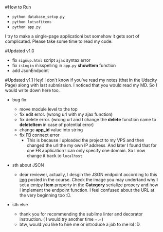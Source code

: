 #How to Run

- `python database_setup.py`
- `python lotsofitems` 
- `python app.py`


I try to make a single-page applicationi but somehow it gets sort of complicated. Please take some time to read my code.

#Updated v1.0
- fix `signup.html` script `ajax` syntax error
- fix `isLogin` misspelling in `app.py` **showItem** function
- add JsonEndpoint 
 
#Updated v1.1
Hey! I don't know if you've read my notes (that in the Udacity Page) along with last submission. I noticed that you would read my MD. So I would write down here too.

- bug fix
	- move module level to the top
	- fix edit error. (wrong url with my ajax function)
	- fix delete error. (wrong url and I change the **delete** function name to **deleteItem** in case of potential error)
	- change **app_id** value into string
	- fix FB connect error
		- This is  because I uploaded the project to my VPS and then changed the url the my own IP address. And later I found that for one FB application I can only specify one domain. So I now change it back to `localhost`
- sth about JSON
	- dear reviewer, actually, I desgin the JSON endpoint according to this [img](http://i.imgur.com/oMQaCs8.png) posted in the course. Check the image you may undertand why I set a emtpy **Item** property in the **Category** serialize propery and how I implement the endpoint function. I feel confused about the URL at the very beginning too :D.

- sth else
	- thank you for recommending the sublime linter and decorator instruction. ( I would try another time =.=)
	- btw, would you like to hire me or introduce a job to me lol :D. 